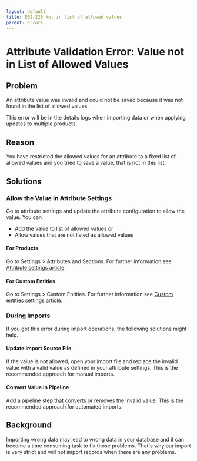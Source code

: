 ```yaml
---
layout: default
title: E02-228 Not in list of allowed values
parent: Errors
---
```


# Attribute Validation Error: Value not in List of Allowed Values

## Problem

An attribute value was invalid and could not be saved because it was not found in the list of allowed values.

This error will be in the details logs when importing data or when applying updates to multiple products.

## Reason

You have restricted the allowed values for an attribute to a fixed list of allowed values and you tried to save a value, that is not in this list.

## Solutions

### Allow the Value in Attribute Settings

Go to attribute settings and update the attribute configuration to allow the value. You can

* Add the value to list of allowed values or
* Allow values that are not listed as allowed values

#### For Products
Go to Settings > Attributes and Sections.
For further information see [Attribute settings article](../../settings/attributes.md).

#### For Custom Entities
Go to Settings > Custom Entities.
For further information see [Custom entities settings article](../../settings/custom-entities.md).

### During Imports
If you got this error during import operations, the following solutions might help.

#### Update Import Source File
If the value is not allowed, open your import file and replace the invalid value with a valid value as defined in your attribute settings. This is the recommended approach for manual imports.

#### Convert Value in Pipeline
Add a pipeline step that converts or removes the invalid value. This is the recommended approach for automated imports.

## Background

Importing wrong data may lead to wrong data in your database and it can become a time consuming task to fix those problems. That's why our import is very strict and will not import records when there are any problems.
